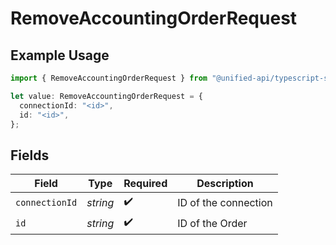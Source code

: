 # RemoveAccountingOrderRequest

## Example Usage

```typescript
import { RemoveAccountingOrderRequest } from "@unified-api/typescript-sdk/sdk/models/operations";

let value: RemoveAccountingOrderRequest = {
  connectionId: "<id>",
  id: "<id>",
};
```

## Fields

| Field                | Type                 | Required             | Description          |
| -------------------- | -------------------- | -------------------- | -------------------- |
| `connectionId`       | *string*             | :heavy_check_mark:   | ID of the connection |
| `id`                 | *string*             | :heavy_check_mark:   | ID of the Order      |